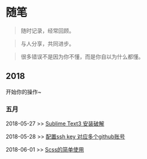 # 随笔

> 随时记录，经常回顾。

> 与人分享，共同进步。

> 很多错误不是因为你不懂，而是你自以为什么都懂。


## 2018

开始你的操作~

### 五月

2018-05-27 >> [Sublime Text3 安装破解](https://github.com/Jszy/notes/issues/1)

2018-05-28 >> [配置ssh key 对应多个github账号](https://github.com/Jszy/notes/issues/2)

2018-06-01 >> [Scss的简单使用](https://github.com/Jszy/notes/issues/3)

